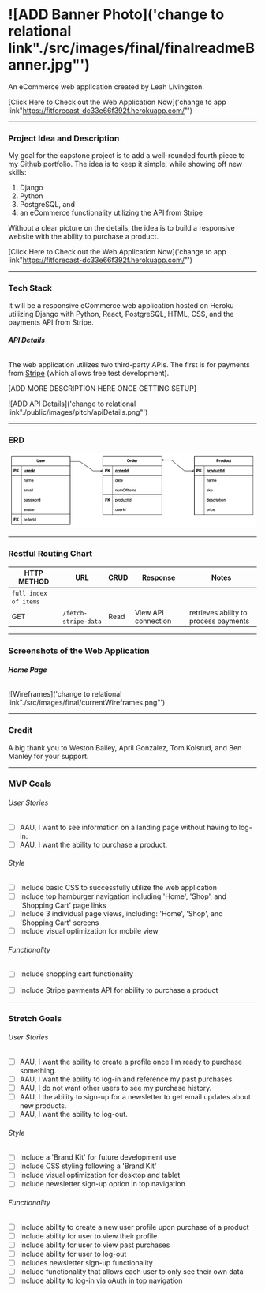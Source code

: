 # ![ADD Banner Photo]('change to relational link"./src/images/final/finalreadmeBanner.jpg"')
An eCommerce web application created by Leah Livingston.

[Click Here to Check out the Web Application Now]('change to app link"https://fitforecast-dc33e66f392f.herokuapp.com/"')

---
### **Project Idea and Description**

My goal for the capstone project is to add a well-rounded fourth piece to my Github portfolio. The idea is to keep it simple, while showing off new skills: 
1. Django
2. Python
3. PostgreSQL, and
4. an eCommerce functionality utilizing the API from [Stripe](https://stripe.com/docs/development/quickstart?lang=python) 

Without a clear picture on the details, the idea is to build a responsive website with the ability to purchase a product. 

[Click Here to Check out the Web Application Now]('change to app link"https://fitforecast-dc33e66f392f.herokuapp.com/"')



---
### **Tech Stack**
It will be a responsive eCommerce web application hosted on Heroku utilizing Django with Python, React, PostgreSQL, HTML, CSS, and the payments API from Stripe.

###### **API Details**
The web application utilizes two third-party APIs. The first is for payments from [Stripe](https://stripe.com/docs/implementation-guides/core-payments) (which allows free test development).

[ADD MORE DESCRIPTION HERE ONCE GETTING SETUP]

![ADD API Details]('change to relational link"./public/images/pitch/apiDetails.png"')



---
### **ERD**
![ERD](./images/erdPitch.png)



---
### **Restful Routing Chart**

| HTTP METHOD | URL | CRUD | Response | Notes |
| -------------------- | ------------- | ---- | -------- | ----- |
| `full index of items`  |   |   |   |   |
| GET | `/fetch-stripe-data` | Read | View API connection | retrieves ability to process payments  |



---
### **Screenshots of the Web Application**

###### **Home Page**
![Wireframes]('change to relational link"./src/images/final/currentWireframes.png"')



---
### **Credit**

A big thank you to Weston Bailey, April Gonzalez, Tom Kolsrud, and Ben Manley for your support. 



---
### **MVP Goals**

###### User Stories
- [ ] AAU, I want to see information on a landing page without having to log-in.
- [ ] AAU, I want the ability to purchase a product.

###### Style
- [ ] Include basic CSS to successfully utilize the web application
- [ ] Include top hamburger navigation including 'Home', 'Shop', and 'Shopping Cart' page links
- [ ] Include 3 individual page views, including:  'Home', 'Shop', and 'Shopping Cart' screens
- [ ] Include visual optimization for mobile view

###### Functionality
- [ ] Include shopping cart functionality 
- [ ] Include Stripe payments API for ability to purchase a product 



---
### **Stretch Goals**

###### User Stories
- [ ] AAU, I want the ability to create a profile once I'm ready to purchase something.
- [ ] AAU, I want the ability to log-in and reference my past purchases.
- [ ] AAU, I do not want other users to see my purchase history.
- [ ] AAU, I the ability to sign-up for a newsletter to get email updates about new products.
- [ ] AAU, I want the ability to log-out.

###### Style
- [ ] Include a 'Brand Kit' for future development use
- [ ] Include CSS styling following a 'Brand Kit'
- [ ] Include visual optimization for desktop and tablet
- [ ] Include newsletter sign-up option in top navigation

###### Functionality
- [ ] Include ability to create a new user profile upon purchase of a product
- [ ] Include ability for user to view their profile
- [ ] Include ability for user to view past purchases
- [ ] Include ability for user to log-out
- [ ] Includes newsletter sign-up functionality
- [ ] Include functionality that allows each user to only see their own data
- [ ] Include ability to log-in via oAuth in top navigation